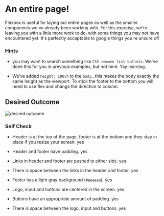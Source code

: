 # An entire page!

Flexbox is useful for laying out entire pages as well as the smaller components 
we've already been working with. For this exercise, we're leaving you with a 
little more work to do, with some things you may not have encountered yet. It's 
perfectly acceptable to google things you're unsure of!

### Hints
- you may want to search something like `CSS remove list bullets`.  We've done 
this for you in previous examples, but not here. Yay learning.

- We've added `height: 100vh` to the `body`.. this makes the body exactly the 
same height as the viewport. To stick the footer to the bottom you will need to 
use flex and change the direction to column.

## Desired Outcome
![desired outcome](./desired-outcome.png)

### Self Check

- Header is at the top of the page, footer is at the bottom and they stay in 
place if you resize your screen.
  yes
  
- Header and footer have padding.
  yes
  
- Links in header and footer are pushed to either side.
  yes
  
- There is space between the links in the header and footer.
  yes
  
- Footer has a light gray background (`#eeeeee`).
  yes
  
- Logo, input and buttons are centered in the screen.
  yes
  
- Buttons have an appropriate amount of padding.
  yes
  
- There is space between the logo, input and buttons.
  yes
